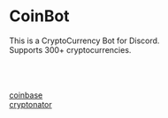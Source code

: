 # CoinBot
This is a CryptoCurrency Bot for Discord.
<br>
Supports 300+ cryptocurrencies.


<br>
<br>
<br>
<a href="https://developers.coinbase.com/">coinbase</a>
<br>
<a href="https://www.cryptonator.com/">cryptonator</a>


